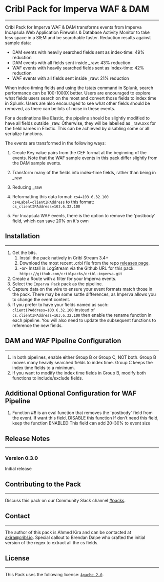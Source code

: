 # Cribl Pack for Imperva WAF & DAM
----

Cribl Pack for Imperva WAF & DAM transforms events from Imperva Incapsula Web Application Firewalls & Database Activity Monitor to take less space in a SIEM and be searchable faster. Reduction results against sample data:
- DAM events with heavily searched fields sent as index-time: 49% reduction
- DAM events with all fields sent inside _raw: 43% reduction
- WAF events with heavily searched fields sent as index-time: 42% reduction
- WAF events with all fields sent inside _raw: 21% reduction

When index-timing fields and using the tstats command in Splunk, search performance can be 100-1000X better. Users are encouraged to explore what fields users search on the most and convert those fields to index time in Splunk. Users are also encouraged to see what other fields should be removed, as there can be lots of noise in these events.

For a destinations like Elastic, the pipeline should be slightly modified to have all fields outside _raw. Otherwise, they will be labelled as _raw.xxx for the field names in Elastic. This can be achieved by disabling some or all serialize functions.

The events are transformed in the following ways:
1. Create Key value pairs from the CEF format at the beginning of the events. Note that the WAF sample events in this pack differ slightly from the DAM sample events.
2. Transform many of the fields into index-time fields, rather than being in _raw 
3. Reducing _raw
4. Reformatting this data format: 
```cs4=103.6.32.100 cs4Label=clientIPAddress```
to this format:
```cs_clientIPAddress=103.6.32.100```

5. For Incapsula WAF events, there is the option to remove the 'postbody' field, which can save 20% on it's own

## Installation
---
1. Get the bits.
   1. Install the pack natively in Cribl Stream 3.4+
   2. Download the most recent .crbl file from the repo [releases page](https://github.com/criblpacks/cribl-imperva/releases).
   3. -or- Install in LogStream via the Github URL for this pack: `https://github.com/criblpacks/cribl-imperva.git`
2. Create a Route with a filter for your Imperva events.
3. Select the `Imperva Pack` pack as the pipeline.
4. Capture data on the wire to ensure your event formats match those in the pack. There may be some suttle differences, as Imperva allows you to change the event content.
5. If you prefer to have your fields named as such: ```clientIPAddress=103.6.32.100``` instead of ```cs.clientIPAddress=103.6.32.100``` then enable the rename function in each pipeline. You will also need to update the subsequent functions to reference the new fields.

## DAM and WAF Pipeline Configuration
---
1. In both pipelines, enable either Group B or Group C, NOT both. 
    Group B moves many heavily searched fields to index time.
    Group C keeps the index time fields to a minimum.
2. If you want to modify the index time fields in Group B, modify both functions to include/exclude fields. 

## Additional Optional Configuration for WAF Pipeline
1. Function #8 is an eval function that removes the 'postbody' field from the event. 
    If want this field, DISABLE this function
    If don't need this field, keep the function ENABLED
    This field can add 20-30% to event size

## Release Notes
---
### Version 0.3.0 
Initial release

## Contributing to the Pack
---
Discuss this pack on our Community Slack channel [#packs](https://cribl-community.slack.com/archives/C021UP7ETM3).

## Contact
---
The author of this pack is Ahmed Kira and can be contacted at <akira@cribl.io>. 
Special callout to Brendan Dalpe who crafted the initial version of the regex to extract all the cs fields. 

## License
---
This Pack uses the following license: [`Apache 2.0`](https://github.com/criblio/appscope/blob/master/LICENSE).
